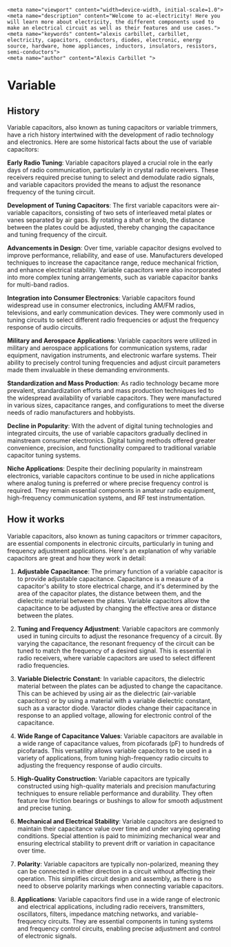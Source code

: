     <meta name="viewport" content="width=device-width, initial-scale=1.0">
    <meta name="description" content="Welcome to ac-electricity! Here you will learn more about electricity, the different components used to make an electrical circuit as well as their features and use cases.">
    <meta name="keywords" content="alexis carbillet, carbillet, electricity, capacitors, conductors, diodes, electronic, energy source, hardware, home appliances, inductors, insulators, resistors, semi-conductors">
    <meta name="author" content="Alexis Carbillet ">
</head>

# Variable

## History

Variable capacitors, also known as tuning capacitors or variable trimmers, have a rich history intertwined with the development of radio technology and electronics. Here are some historical facts about the use of variable capacitors:

**Early Radio Tuning**: Variable capacitors played a crucial role in the early days of radio communication, particularly in crystal radio receivers. These receivers required precise tuning to select and demodulate radio signals, and variable capacitors provided the means to adjust the resonance frequency of the tuning circuit.

**Development of Tuning Capacitors**: The first variable capacitors were air-variable capacitors, consisting of two sets of interleaved metal plates or vanes separated by air gaps. By rotating a shaft or knob, the distance between the plates could be adjusted, thereby changing the capacitance and tuning frequency of the circuit.

**Advancements in Design**: Over time, variable capacitor designs evolved to improve performance, reliability, and ease of use. Manufacturers developed techniques to increase the capacitance range, reduce mechanical friction, and enhance electrical stability. Variable capacitors were also incorporated into more complex tuning arrangements, such as variable capacitor banks for multi-band radios.

**Integration into Consumer Electronics**: Variable capacitors found widespread use in consumer electronics, including AM/FM radios, televisions, and early communication devices. They were commonly used in tuning circuits to select different radio frequencies or adjust the frequency response of audio circuits.

**Military and Aerospace Applications**: Variable capacitors were utilized in military and aerospace applications for communication systems, radar equipment, navigation instruments, and electronic warfare systems. Their ability to precisely control tuning frequencies and adjust circuit parameters made them invaluable in these demanding environments.

**Standardization and Mass Production**: As radio technology became more prevalent, standardization efforts and mass production techniques led to the widespread availability of variable capacitors. They were manufactured in various sizes, capacitance ranges, and configurations to meet the diverse needs of radio manufacturers and hobbyists.

**Decline in Popularity**: With the advent of digital tuning technologies and integrated circuits, the use of variable capacitors gradually declined in mainstream consumer electronics. Digital tuning methods offered greater convenience, precision, and functionality compared to traditional variable capacitor tuning systems.

**Niche Applications**: Despite their declining popularity in mainstream electronics, variable capacitors continue to be used in niche applications where analog tuning is preferred or where precise frequency control is required. They remain essential components in amateur radio equipment, high-frequency communication systems, and RF test instrumentation.

## How it works

Variable capacitors, also known as tuning capacitors or trimmer capacitors, are essential components in electronic circuits, particularly in tuning and frequency adjustment applications. Here's an explanation of why variable capacitors are great and how they work in detail:

1. **Adjustable Capacitance**: The primary function of a variable capacitor is to provide adjustable capacitance. Capacitance is a measure of a capacitor's ability to store electrical charge, and it's determined by the area of the capacitor plates, the distance between them, and the dielectric material between the plates. Variable capacitors allow the capacitance to be adjusted by changing the effective area or distance between the plates.

2. **Tuning and Frequency Adjustment**: Variable capacitors are commonly used in tuning circuits to adjust the resonance frequency of a circuit. By varying the capacitance, the resonant frequency of the circuit can be tuned to match the frequency of a desired signal. This is essential in radio receivers, where variable capacitors are used to select different radio frequencies.

3. **Variable Dielectric Constant**: In variable capacitors, the dielectric material between the plates can be adjusted to change the capacitance. This can be achieved by using air as the dielectric (air-variable capacitors) or by using a material with a variable dielectric constant, such as a varactor diode. Varactor diodes change their capacitance in response to an applied voltage, allowing for electronic control of the capacitance.

4. **Wide Range of Capacitance Values**: Variable capacitors are available in a wide range of capacitance values, from picofarads (pF) to hundreds of picofarads. This versatility allows variable capacitors to be used in a variety of applications, from tuning high-frequency radio circuits to adjusting the frequency response of audio circuits.

5. **High-Quality Construction**: Variable capacitors are typically constructed using high-quality materials and precision manufacturing techniques to ensure reliable performance and durability. They often feature low friction bearings or bushings to allow for smooth adjustment and precise tuning.

6. **Mechanical and Electrical Stability**: Variable capacitors are designed to maintain their capacitance value over time and under varying operating conditions. Special attention is paid to minimizing mechanical wear and ensuring electrical stability to prevent drift or variation in capacitance over time.

7. **Polarity**: Variable capacitors are typically non-polarized, meaning they can be connected in either direction in a circuit without affecting their operation. This simplifies circuit design and assembly, as there is no need to observe polarity markings when connecting variable capacitors.

8. **Applications**: Variable capacitors find use in a wide range of electronic and electrical applications, including radio receivers, transmitters, oscillators, filters, impedance matching networks, and variable-frequency circuits. They are essential components in tuning systems and frequency control circuits, enabling precise adjustment and control of electronic signals.
